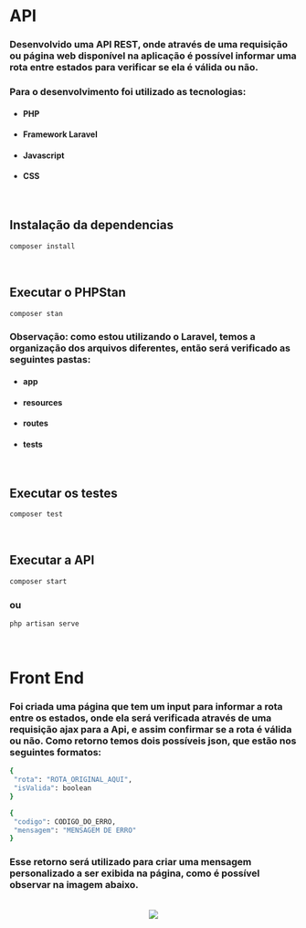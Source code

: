 # API
### Desenvolvido uma API REST, onde através de uma requisição ou página web disponível na aplicação é possível informar uma rota entre estados para verificar se ela é válida ou não.
### Para o desenvolvimento foi utilizado as tecnologias:
- #### PHP
- #### Framework Laravel
- #### Javascript
- #### CSS

<br/>

## Instalação da dependencias
```sh
composer install
```
<br />

## Executar o PHPStan
```sh
composer stan
```

### Observação: como estou utilizando o Laravel, temos a organização dos arquivos diferentes, então será verificado as seguintes pastas:         
- #### app
- #### resources
- #### routes
- #### tests 
<br />

## Executar os testes
```sh
composer test
```
<br />

## Executar a API
```sh
composer start
```
### ou
```sh
php artisan serve
```

<br />

# Front End
### Foi criada uma página que tem um input para informar a rota entre os estados, onde ela será verificada através de uma requisição ajax para a Api, e assim confirmar se a rota é válida ou não. Como retorno temos dois possíveis json, que estão nos seguintes formatos:
```sh
{
 "rota": "ROTA_ORIGINAL_AQUI", 
 "isValida": boolean
}

{
 "codigo": CODIGO_DO_ERRO,
 "mensagem": "MENSAGEM DE ERRO"
}
```
### Esse retorno será utilizado para criar uma mensagem personalizado a ser exibida na página, como é possível observar na imagem abaixo.
<br/>
<div align="center">
<img width="center" src="https://github.com/patrickscheibel/API-Rota/assets/47672652/f4b68947-df6f-4dc3-84f6-93e7dcc26907"/>
<div>
